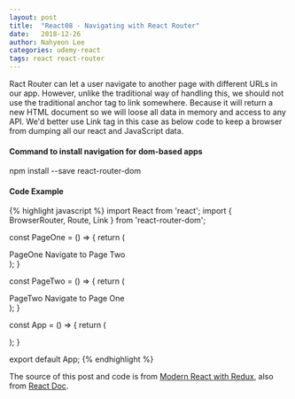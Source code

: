 ```yaml
---
layout: post
title:  "React08 - Navigating with React Router"
date:   2018-12-26
author: Nahyeon Lee
categories: udemy-react
tags: react react-router
---
```

<p class="intro"><span class="dropcap">R</span>act Router can let a user navigate to another page with different URLs in our app. However, unlike the traditional way of handling this, we should not use the traditional anchor tag to link somewhere. Because it will return a new HTML document so we will loose all data in memory and access to any API. We'd better use Link tag in this case as below code to keep a browser from dumping all our react and JavaScript data.
</p>

#### Command to install navigation for dom-based apps
npm install --save react-router-dom

#### Code Example
{% highlight javascript  %}
import React from 'react';
import { BrowserRouter, Route, Link } from 'react-router-dom';

const PageOne = () => {
    return (
        <div>
            PageOne
            <Link to="/pagetwo">Navigate to Page Two</Link>
        </div>
    );
}

const PageTwo = () => {
    return (
        <div>
            PageTwo
            <Link to="/">Navigate to Page One</Link>
        </div>
    );
}

const App = () => {
    return (
        <div>
            <BrowserRouter>
                <div>
                    <Route path="/" exact component={PageOne} />
                    <Route path="/pagetwo" exact component={PageTwo} />
                </div>
            </BrowserRouter>
        </div>
    );
}


export default App;
{% endhighlight %}

The source of this post and code is from [Modern React with Redux][udemy-react], also from [React Doc][react-doc].

[udemy-react]: https://www.udemy.com/react-redux/
[react-doc]: https://reactjs.org/docs/getting-started.html